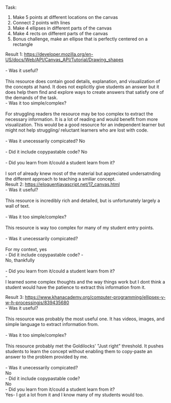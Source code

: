 Task:

1) Make 5 points at different locations on the canvas
2) Connect 2 points with lines
3) Make 4 ellipses in different parts of the canvas
4) Make 4 rects on different parts of the canvas
5) Bonus challenge, make an ellipse that is perfectly centered on a rectangle

Result 1:  https://developer.mozilla.org/en-US/docs/Web/API/Canvas_API/Tutorial/Drawing_shapes<br/>
     <br/> - Was it useful?<br/>
      <br/>This resource does contain good details, explanation, and visualization of the concepts at hand.  It does not explicitly give students an answer but it does help them find and explore ways to create answers that satisfy one of the demands of the task.
     <br/> - Was it too simple/complex?<br/>
      <br/>For struggling readers the resource may be too complex to extract the necessary information.  It is a lot of reading and would benefit from more visualization.  This would be a good resource for an independent learner but might not help struggling/ reluctant learners who are lost with code.<br/>
      <br/>- Was it unecessarily compicated?
      No<br/>
     <br/> - Did it include copypastable code?
      No<br/>
    <br/>  - Did you learn from it/could a student learn from it?<br/>
    <br/>  I sort of already knew most of the material but appreciated undersatnding the different approach to teaching a smiliar concept.
<br/>
Result 2:  https://eloquentjavascript.net/17_canvas.html
      <br/>- Was it useful?<br/>
     <br/> This resource is incredibly rich and detailed, but is unfortunately largely a wall of text.<br/>
    <br/>  - Was it too simple/complex?<br/>
  <br/>  This resource is way too complex for many of my student entry points.<br/>
     <br/> - Was it unecessarily compicated?<br/>
     <br/> For my context, yes <br/>
      - Did it include copypastable code?
      - <br/>No, thankfully <br/>
     <br/> - Did you learn from it/could a student learn from it?<br/>
      - <br/>I learned some complex thoughts and the way things work but I dont think a student would have the patience to extract this information from it. <br/>

Result 3:  https://www.khanacademy.org/computer-programming/ellipsex-y-w-h-processingjs/839435680
     <br/> - Was it useful?<br/>
     <br/>This resource was probably the most useful one.  It has videos, images, and simple language to extract information from. <br/>
      <br/>- Was it too simple/complex?<br/>
      <br/>This resource probably met the Goldilocks' "Just right" threshold.  It pushes students to learn the concept without enabling them to copy-paste an answer to the problem provided by me. <br/>
     <br/> - Was it unecessarily compicated?<br/>
     No
      <br/>- Did it include copypastable code?<br/>
      No
     <br/> - Did you learn from it/could a student learn from it?<br/>
     Yes- I got a lot from it and I know many of my students would too.
